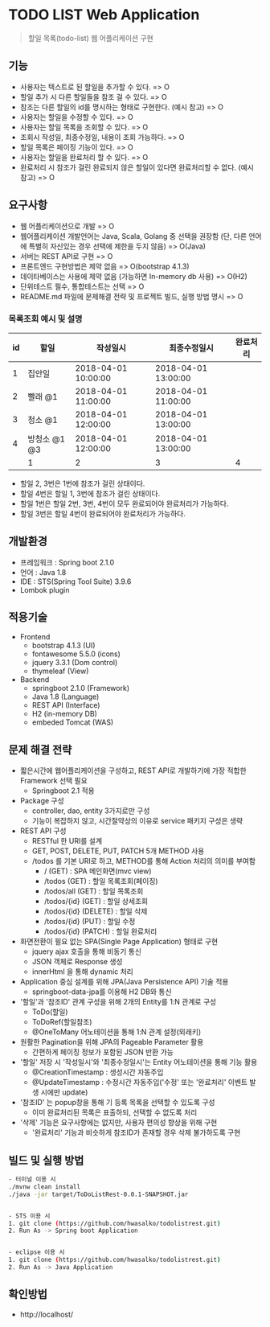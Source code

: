 # TODO LIST Web Application
> 할일 목록(todo-list) 웹 어플리케이션 구현


## 기능
* 사용자는 텍스트로 된 할일을 추가할 수 있다. => O
* 할일 추가 시 다른 할일들을 참조 걸 수 있다. => O
* 참조는 다른 할일의 id를 명시하는 형태로 구현한다. (예시 참고) => O
* 사용자는 할일을 수정할 수 있다. => O
* 사용자는 할일 목록을 조회할 수 있다. => O
* 조회시 작성일, 최종수정일, 내용이 조회 가능하다. => O
* 할일 목록은 페이징 기능이 있다. => O
* 사용자는 할일을 완료처리 할 수 있다. => O
* 완료처리 시 참조가 걸린 완료되지 않은 할일이 있다면 완료처리할 수 없다. (예시 참고) => O


## 요구사항
* 웹 어플리케이션으로 개발 => O
* 웹어플리케이션 개발언어는 Java, Scala, Golang 중 선택을 권장함 (단, 다른 언어에 특별히 자신있는 경우 선택에 제한을 두지 않음) => O(Java)
* 서버는 REST API로 구현 => O
* 프론트엔드 구현방법은 제약 없음 => O(bootstrap 4.1.3)
* 데이타베이스는 사용에 제약 없음 (가능하면 In-memory db 사용) => O(H2) 
* 단위테스트 필수, 통합테스트는 선택  => O
* README.md 파일에 문제해결 전략 및 프로젝트 빌드, 실행 방법 명시  => O

### 목록조회 예시 및 설명
| id | 할일 | 작성일시 | 최종수정일시 | 완료처리 |
|----|-------------|---------------------|----------|---------------------|
| 1 | 집안일 | 2018-04-01 10:00:00 | 2018-04-01 13:00:00 |  |
| 2 | 빨래 @1 | 2018-04-01 11:00:00 | 2018-04-01 11:00:00 |  |
| 3 | 청소 @1 | 2018-04-01 12:00:00 | 2018-04-01 13:00:00 |  |
| 4 | 방청소 @1 @3 | 2018-04-01 12:00:00 | 2018-04-01 13:00:00 |  | 
                        | 1 | 2 | 3 | 4 | 5 |

* 할일 2, 3번은 1번에 참조가 걸린 상태이다.
* 할일 4번은 할일 1, 3번에 참조가 걸린 상태이다.
* 할일 1번은 할일 2번, 3번, 4번이 모두 완료되어야 완료처리가 가능하다.
* 할일 3번은 할일 4번이 완료되어야 완료처리가 가능하다.


## 개발환경
- 프레임워크 : Spring boot 2.1.0
- 언어 : Java 1.8
- IDE : STS(Spring Tool Suite) 3.9.6
- Lombok plugin

## 적용기술
- Frontend 
    - bootstrap 4.1.3   (UI) 
    - fontawesome 5.5.0 (icons)
    - jquery 3.3.1      (Dom control)
    - thymeleaf         (View)
- Backend 
    - springboot 2.1.0  (Framework) 
    - Java 1.8          (Language)
    - REST API          (Interface)
    - H2                (in-memory DB)
    - embeded Tomcat    (WAS)


## 문제 해결 전략
- 짧은시간에 웹어플리케이션을 구성하고, REST API로 개발하기에 가장 적합한 Framework 선택 필요 
    - Springboot 2.1 적용
- Package 구성
    - controller, dao, entity 3가지로만 구성
    - 기능이 복잡하지 않고, 시간절약상의 이유로 service 패키지 구성은 생략
- REST API 구성
    - RESTful 한 URI를 설계
    - GET, POST, DELETE, PUT, PATCH 5개 METHOD 사용
    - /todos 를 기본 URI로 하고, METHOD를 통해 Action 처리의 의미를 부여함
        - / (GET) : SPA 메인화면(mvc view)
        - /todos (GET) : 할일 목록조회(페이징)
        - /todos/all (GET) : 할일 목록조회
        - /todos/{id} (GET) : 할일 상세조회
        - /todos/{id} (DELETE) : 할일 삭제
        - /todos/{id} (PUT) : 할일 수정
        - /todos/{id} (PATCH) : 할일 완료처리    
- 화면전환이 필요 없는 SPA(Single Page Application) 형태로 구현
    - jquery ajax 호출을 통해 비동기 통신
    - JSON 객체로 Response 생성
    - innerHtml 을 통해 dynamic 처리
- Application 중심 설계를 위해 JPA(Java Persistence API) 기술 적용
    - springboot-data-jpa를 이용해 H2 DB와 통신
- '할일'과 '참조ID' 관계 구성을 위해 2개의 Entity를 1:N 관계로 구성
    - ToDo(할일) 
    - ToDoRef(할일참조)
    - @OneToMany 어노테이션을 통해 1:N 관계 설정(외래키)
- 원활한 Pagination을 위해 JPA의 Pageable Parameter 활용
    - 간편하게 페이징 정보가 포함된 JSON 반환 가능
- '할일' 저장 시 '작성일시'와 '최종수정일시'는 Entity 어노테이션을 통해 기능 활용
    - @CreationTimestamp : 생성시간 자동주입
    - @UpdateTimestamp : 수정시간 자동주입('수정' 또는 '완료처리' 이벤트 발생 시에만 update)
- '참조ID' 는 popup창을 통해 기 등록 목록을 선택할 수 있도록 구성
    - 이미 완료처리된 목록은 표출하되, 선택할 수 없도록 처리
- '삭제' 기능은 요구사항에는 없지만, 사용자 편의성 향상을 위해 구현
    - '완료처리' 기능과 비슷하게 참조ID가 존재할 경우 삭제 불가하도록 구현    
    
## 빌드 및 실행 방법

``` bash
- 터미널 이용 시 
./mvnw clean install
./java -jar target/ToDoListRest-0.0.1-SNAPSHOT.jar


- STS 이용 시
1. git clone (https://github.com/hwasalko/todolistrest.git)
2. Run As -> Spring boot Application


- eclipse 이용 시
1. git clone (https://github.com/hwasalko/todolistrest.git)
2. Run As -> Java Application
```

## 확인방법
- http://localhost/
